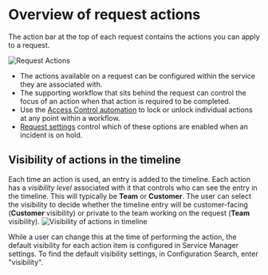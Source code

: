 # Overview of request actions 
The action bar at the top of each request contains the actions you can apply to a request. 

![Request Actions](/_books/servicemanager-user-guide/service-portfolio/requests/images/action-bar.png)

* The actions available on a request can be configured within the service they are associated with.
* The supporting workflow that sits behind the request can control the focus of an action when that action is required to be completed.
* Use the [Access Control automation](/servicemanager-config/customize/workflows/service-manager-workflows#access-control) to lock or unlock individual actions at any point within a workflow.
* [Request settings](/servicemanager-config/administration/request-settings#on-hold-settings) control which of these options are enabled when an incident is on hold.

## Visibility of actions in the timeline
Each time an action is used, an entry is added to the timeline.  Each action has a *visibility level* associated with it that controls who can see the entry in the timeline. This will typically be **Team** or **Customer**. The user can select the visibility to decide whether the timeline entry will be customer-facing (**Customer** visibility) or private to the team working on the request (**Team** visibility).
![Visibility of actions in timeline](/_books/servicemanager-user-guide/service-portfolio/requests/images/visibility-request-action.png)

While a user can change this at the time of performing the action, the default visibility for each action item is configured in Service Manager settings. To find the default visibility settings, in Configuration Search, enter "visibility". 

<!--
## Linked Services
Link other related Services to the request
## Authorisers
Add Authorisers to a Request
## Email
Send an email directly from the request
## Customer
Change the customer that is associated to this request
## Assign
Reassign the request to another team or user
## Connections
Add other users that might have an interested in this request and keep them updated by email
## Escalate
Reset the Priority for this request
## Category
Set the Request Category
## Assets
Associate One or more assets to this request
## Boards
See what Boards this request is on or add it to a Board
## Solutions
If linked to a Problem Record this will present possible solutions
## Resolve and Close
Capture resolution details
## Cancel
Raised by mistake? Use this option to cancel a request
## Print
Select and Print details of the request -->
